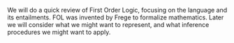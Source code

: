 We will do a quick review of First Order Logic, focusing on the language and its entailments.
FOL was invented by Frege to formalize mathematics.
Later we will consider what we might want to represent, and what inference procedures we might want to apply.